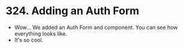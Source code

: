 # 324. Adding an Auth Form
- Wow... We added an Auth Form and component. You can see how everything looks like.
- It's so cool. 